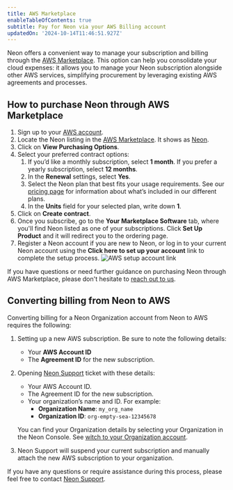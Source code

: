 ```yaml
---
title: AWS Marketplace
enableTableOfContents: true
subtitle: Pay for Neon via your AWS Billing account
updatedOn: '2024-10-14T11:46:51.927Z'
---
```


Neon offers a convenient way to manage your subscription and billing through the [AWS Marketplace](https://aws.amazon.com/marketplace/pp/prodview-fgeh3a7yeuzh6?sr=0-1&ref_=beagle&applicationId=AWSMPContessa). This option can help you consolidate your cloud expenses: it allows you to manage your Neon subscription alongside other AWS services, simplifying procurement by leveraging existing AWS agreements and processes.

## How to purchase Neon through AWS Marketplace

1. Sign up to your [AWS account](https://aws.amazon.com/console/).
1. Locate the Neon listing in the [AWS Marketplace](https://aws.amazon.com/marketplace/search/). It shows as [Neon](https://aws.amazon.com/marketplace/pp/prodview-fgeh3a7yeuzh6?sr=0-1&ref_=beagle&applicationId=AWSMPContessa).
1. Click on **View Purchasing Options**.
1. Select your preferred contract options:
   1. If you’d like a monthly subscription, select **1 month**. If you prefer a yearly subscription, select **12 months**.
   1. In the **Renewal** settings, select **Yes**.
   1. Select the Neon plan that best fits your usage requirements. See our [pricing page](https://neon.tech/pricing) for information about what’s included in our different plans.
   1. In the **Units** field for your selected plan, write down **1**.
1. Click on **Create contract**.
1. Once you subscribe, go to the **Your Marketplace Software** tab, where you'll find Neon listed as one of your subscriptions. Click **Set Up Product** and it will redirect you to the ordering page.
1. Register a Neon account if you are new to Neon, or log in to your current Neon account using the **Click here to set up your account** link to complete the setup process.
   ![AWS setup account link](/docs/introduction/aws_marketplace_setup_link.png)

If you have questions or need further guidance on purchasing Neon through AWS Marketplace, please don't hesitate to [reach out to us](https://neon.tech/contact-sales).

## Converting billing from Neon to AWS

Converting billing for a Neon Organization account from Neon to AWS requires the following:

1. Setting up a new AWS subscription. Be sure to note the following details:  
     - Your **AWS Account ID**  
     - The **Agreement ID** for the new subscription.

2. Opening [Neon Support](https://console.neon.tech/app/projects?modal=support) ticket with these details:
     - Your AWS Account ID.  
     - The Agreement ID for the new subscription.  
     - Your organization’s name and ID. For example: 
       - **Organization Name**: `my_org_name`  
       - **Organization ID**: `org-empty-sea-12345678`
   
   You can find your Organization details by selecting your Organization in the Neon Console. See [witch to your Organization account](/docs/manage/orgs-manage#switch-to-your-organization-account).

3. Neon Support will suspend your current subscription and manually attach the new AWS subscription to your organization.

If you have any questions or require assistance during this process, please feel free to contact [Neon Support](https://console.neon.tech/app/projects?modal=support).